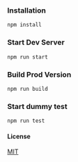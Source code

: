 ### Installation
```
npm install
```

### Start Dev Server
```
npm run start
```

### Build Prod Version
```
npm run build
```

### Start dummy test
```
npm run test
```

#### License
[MIT](https://choosealicense.com/licenses/mit/)
